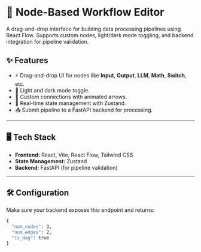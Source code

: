 

# 🧠 Node-Based Workflow Editor

A drag-and-drop interface for building data processing pipelines using React Flow. Supports custom nodes, light/dark mode toggling, and backend integration for pipeline validation.

## ✨ Features

- ⚡ Drag-and-drop UI for nodes like **Input**, **Output**, **LLM**, **Math**, **Switch**, etc.
- 🌙 Light and dark mode toggle.
- 🔁 Custom connections with animated arrows.
- 🔄 Real-time state management with Zustand.
- 📤 Submit pipeline to a FastAPI backend for processing.

---

## 🖥️ Tech Stack

- **Frontend:** React, Vite, React Flow, Tailwind CSS 
- **State Management:** Zustand
- **Backend:** FastAPI (for pipeline validation)

---
  

##  🛠️ Configuration
Make sure your backend exposes this endpoint and returns:
```bash
{
  "num_nodes": 3,
  "num_edges": 2,
  "is_dag": true
}
